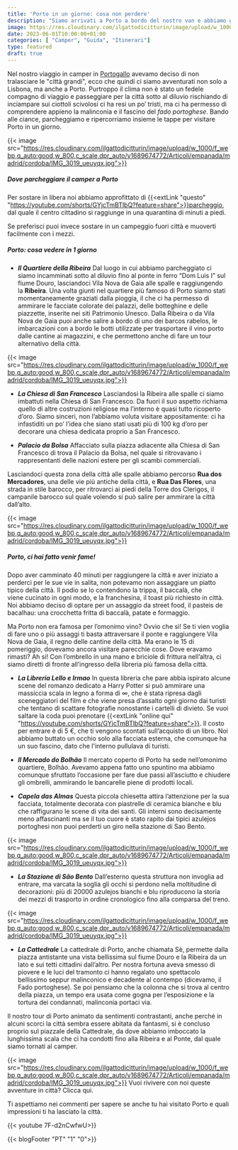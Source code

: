 ```yaml
---
title: 'Porto in un giorno: cosa non perdere'
description: "Siamo arrivati a Porto a bordo del nostro van e abbiamo girovagato un giorno per la città scoprendo tra i suoi vicoli la malinconia del fado portoghese" 
image: https://res.cloudinary.com/ilgattodicitturin/image/upload/w_1000/f_webp,q_auto:good,w_800,c_scale,dpr_auto/v1689674761/Articoli/empanada/madrid/cordoba/IMG_2986_mpur3w.jpg
date: 2023-06-01T10:00:00+01:00
categories: [ "Camper", "Guida", "Itinerari"]
type: featured
draft: true 
---
```


Nel nostro viaggio in camper in [Portogallo](/blog/viaggio-portogallo-in-camper-itinerari) avevamo deciso di non tralasciare le "città grandi", ecco che quindi ci siamo avventurati non solo a Lisbona, ma anche a Porto. 
Purtroppo il clima non è stato un fedele compagno di viaggio e passeggiare per la città sotto al diluvio rischiando di inciampare sui ciottoli scivolosi ci ha resi un po’ tristi, ma ci ha permesso di comprendere appieno la malinconia e il fascino del *fado portoghese*. 
Bando alle ciance, parcheggiamo e ripercorriamo insieme le tappe per visitare Porto in un giorno.

{{< image src="https://res.cloudinary.com/ilgattodicitturin/image/upload/w_1000/f_webp,q_auto:good,w_800,c_scale,dpr_auto/v1689674772/Articoli/empanada/madrid/cordoba/IMG_3019_ueuyqx.jpg">}}

##### Dove parcheggiare il camper a Porto

Per sostare in libera noi abbiamo approfittato di {{<extLink "questo" "https://youtube.com/shorts/GYjcTmBTlbQ?feature=share">}}parcheggio, dal quale il centro cittadino si raggiunge in una quarantina di minuti a piedi.
<!-- to do mettere maps parcheggio  -->
Se preferisci puoi invece sostare in un campeggio fuori città e muoverti facilmente con i mezzi. 

##### Porto: cosa vedere in 1 giorno 

- ***Il Quartiere della Ribeira***
Dal luogo in cui abbiamo parcheggiato ci siamo incamminati sotto al diluvio fino al ponte in ferro “Dom Luis I” sul fiume Douro, lasciandoci Vila Nova de Gaia alle spalle e raggiungendo la **Ribeira**. 
Una volta giunti nel quartiere più famoso di Porto siamo stati momentaneamente graziati dalla pioggia, il che ci ha permesso di ammirare le facciate colorate dei palazzi, delle botteghine e delle piazzette, inserite nei siti Patrimonio Unesco. 
Dalla Ribeira o da Vila Nova de Gaia puoi anche salire a bordo di uno dei barcos rabelos, le imbarcazioni con a bordo le botti utilizzate per trasportare il vino porto dalle cantine ai magazzini, e che permettono anche di fare un tour alternativo della città. 

{{< image src="https://res.cloudinary.com/ilgattodicitturin/image/upload/w_1000/f_webp,q_auto:good,w_800,c_scale,dpr_auto/v1689674772/Articoli/empanada/madrid/cordoba/IMG_3019_ueuyqx.jpg">}}

- ***La Chiesa di San Francesco***
Lasciandosi la Ribeira alle spalle ci siamo imbattuti nella Chiesa di San Francesco. Da fuori il suo aspetto richiama quello di altre costruzioni religiose ma l’interno è quasi tutto ricoperto d’oro. 
Siamo sinceri, non l’abbiamo voluta visitare appositamente: ci ha infastiditi un po’ l’idea che siano stati usati più di 100 kg d’oro per decorare una chiesa dedicata proprio a San Francesco.

- ***Palacio da Bolsa***
Affacciato sulla piazza adiacente alla Chiesa di San Francesco di trova il Palacio da Bolsa, nel quale si ritrovavano i rappresentanti delle nazioni estere per gli scambi commerciali. 

Lasciandoci questa zona della città alle spalle abbiamo percorso **Rua dos Mercadores**, una delle vie più antiche della città, e **Rua Das Flores**, una strada in stile barocco, per ritrovarci ai piedi della Torre dos Clerigos, il campanile barocco sul quale volendo si può salire per ammirare la città dall’alto.

{{< image src="https://res.cloudinary.com/ilgattodicitturin/image/upload/w_1000/f_webp,q_auto:good,w_800,c_scale,dpr_auto/v1689674772/Articoli/empanada/madrid/cordoba/IMG_3019_ueuyqx.jpg">}}

##### Porto, ci hai fatto venir fame!
Dopo aver camminato 40 minuti per raggiungere la città e aver iniziato a perderci per le sue vie in salita, non potevamo non assaggiare un piatto tipico della città.
Il podio se lo contendono la trippa, il baccalà, che viene cucinato in ogni modo, e la franchesina, il toast più richiesto in città.
Noi abbiamo deciso di optare per un assaggio da street food, il pasteis de bacalhau: una crocchetta fritta di baccalà, patate e formaggio. 

Ma Porto non era famosa per l’omonimo vino? Ovvio che sì! Se ti vien voglia di fare uno o più assaggi ti basta attraversare il ponte e raggiungere Vila Nova de Gaia, il regno delle cantine della città. Ma erano le 15 di pomeriggio, dovevamo ancora visitare parecchie cose. Dove eravamo rimasti? 
Ah si! Con l’ombrello in una mano e briciole di frittura nell’altra, ci siamo diretti di fronte all’ingresso della libreria più famosa della città.

- ***La Libreria Lello e Irmao***
In questa libreria che pare abbia ispirato alcune scene del romanzo dedicato a Harry Potter si può ammirare una massiccia scala in legno a forma di ∞, che è stata ripresa dagli sceneggiatori del film e che viene presa d’assalto ogni giorno dai turisti che tentano di scattare fotografie nonostante i cartelli di divieto.
Se vuoi saltare la coda puoi prenotare {{<extLink "online qui" "https://youtube.com/shorts/GYjcTmBTlbQ?feature=share">}}. Il costo per entrare è di 5 €, che ti vengono scontati sull’acquisto di un libro. 
Noi abbiamo buttato un occhio solo alla facciata esterna, che comunque ha un suo fascino, dato che l'interno pullulava di turisti.
<!-- to do mettere link -->

- ***Il Mercado do Bolhão***
Il mercato coperto di Porto ha sede nell’omonimo quartiere, Bolhão. Avevamo appena fatto uno spuntino ma abbiamo comunque sfruttato l’occasione per fare due passi all’asciutto e chiudere gli ombrelli, ammirando le bancarelle piene di prodotti locali.

- ***Capela das Almas***
Questa piccola chiesetta attira l’attenzione per la sua facciata, totalmente decorata con piastrelle di ceramica bianche e blu che raffigurano le scene di vita dei santi. Gli interni sono decisamente meno affascinanti ma se il tuo cuore è stato rapito dai tipici azulejos portoghesi non puoi perderti un giro nella stazione di Sao Bento.

{{< image src="https://res.cloudinary.com/ilgattodicitturin/image/upload/w_1000/f_webp,q_auto:good,w_800,c_scale,dpr_auto/v1689674772/Articoli/empanada/madrid/cordoba/IMG_3019_ueuyqx.jpg">}}

- ***La Stazione di São Bento***
Dall’esterno questa struttura non invoglia ad entrare, ma varcata la soglia gli occhi si perdono nella moltitudine di decorazioni: più di 20000 azulejos bianchi e blu riproducono la storia dei mezzi di trasporto in ordine cronologico fino alla comparsa del treno.

{{< image src="https://res.cloudinary.com/ilgattodicitturin/image/upload/w_1000/f_webp,q_auto:good,w_800,c_scale,dpr_auto/v1689674772/Articoli/empanada/madrid/cordoba/IMG_3019_ueuyqx.jpg">}}

- ***La Cattedrale***
La cattedrale di Porto, anche chiamata Sè, permette dalla piazza antistante una vista bellissima sul fiume Douro e la Ribeira da un lato e sui tetti cittadini dall’altro. Per nostra fortuna aveva smesso di piovere e le luci del tramonto ci hanno regalato uno spettacolo bellissimo seppur malinconico e decadente al contempo (dicevamo, il Fado portoghese).
Se poi pensiamo che la colonna che si trova al centro della piazza, un tempo era usata come gogna per l’esposizione e la tortura dei condannati, malinconia portaci via. 


Il nostro tour di Porto animato da sentimenti contrastanti, anche perché in alcuni scorci la città sembra essere abitata da fantasmi, si è concluso proprio sul piazzale della Cattedrale, da dove abbiamo imboccato la lunghissima scala che ci ha condotti fino alla Ribeira e al Ponte, dal quale siamo tornati al camper.

{{< image src="https://res.cloudinary.com/ilgattodicitturin/image/upload/w_1000/f_webp,q_auto:good,w_800,c_scale,dpr_auto/v1689674772/Articoli/empanada/madrid/cordoba/IMG_3019_ueuyqx.jpg">}}
Vuoi rivivere con noi queste avventure in città? Clicca qui. 

Ti aspettiamo nei commenti per sapere se anche tu hai visitato Porto e quali impressioni ti ha lasciato la città.


{{< youtube 7F-d2nCwfwU>}} 
<!-- to do mettere video porto -->

{{< blogFooter "PT" "1" "0">}}